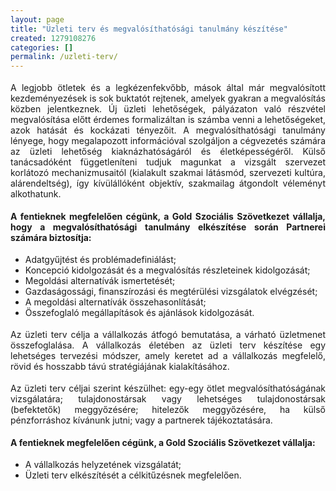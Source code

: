 ```yaml
---
layout: page
title: "Üzleti terv és megvalósíthatósági tanulmány készítése"
created: 1279108276
categories: []
permalink: /uzleti-terv/
---
```

<p style="margin-top: 0.19in; margin-bottom: 0.19in; text-align: justify;">A legjobb ötletek és a legkézenfekvőbb, mások által már megvalósított kezdeményezések is sok buktatót rejtenek, amelyek gyakran a megvalósítás közben jelentkeznek. Új üzleti lehetőségek, pályázaton való részvétel megvalósítása előtt érdemes formalizáltan is számba venni a lehetőségeket, azok hatását és kockázati tényezőit. A megvalósíthatósági tanulmány lényege, hogy megalapozott információval szolgáljon a cégvezetés számára az üzleti lehetőség kiaknázhatóságáról és életképességéről. Külső tanácsadóként függetleníteni tudjuk magunkat a vizsgált szervezet korlátozó mechanizmusaitól (kialakult szakmai látásmód, szervezeti kultúra, alárendeltség), így kívülállóként objektív, szakmailag átgondolt véleményt alkothatunk.</p> <p style="margin-top: 0.19in; margin-bottom: 0.19in; text-align: justify;"><strong>A fentieknek megfelelően cégünk, a Gold Szociális Szövetkezet vállalja, hogy a megvalósíthatósági tanulmány elkészítése során Partnerei számára biztosítja:</strong></p> <ul style="text-align: justify;"><li>Adatgyűjtést 	és problémadefiniálást;</li><li>Koncepció kidolgozását és a 	megvalósítás részleteinek kidolgozását;</li><li>Megoldási alternatívák 	ismertetését;</li><li>Gazdaságossági, finanszírozási 	és megtérülési vizsgálatok elvégzését;</li><li>A megoldási alternatívák 	összehasonlítását;</li><li> Összefoglaló megállapítások 	és ajánlások kidolgozását.</li></ul> <p style="margin-top: 0.19in; margin-bottom: 0.19in; text-align: justify;">Az üzleti terv célja a vállalkozás átfogó bemutatása, a várható üzletmenet összefoglalása. A vállalkozás életében az üzleti terv készítése egy lehetséges tervezési módszer, amely keretet ad a vállalkozás megfelelő, rövid és hosszabb távú stratégiájának kialakításához.</p> <p style="margin-top: 0.19in; margin-bottom: 0.19in; text-align: justify;">Az üzleti terv céljai szerint készülhet: egy-egy ötlet megvalósíthatóságának vizsgálatára; tulajdonostársak vagy lehetséges tulajdonostársak (befektetők) meggyőzésére; hitelezők meggyőzésére, ha külső pénzforráshoz kívánunk jutni; vagy a partnerek tájékoztatására.</p> <p style="margin-top: 0.19in; margin-bottom: 0.19in; text-align: justify;"><strong>A fentieknek megfelelően cégünk, a Gold Szociális Szövetkezet vállalja:</strong></p> <ul style="text-align: justify;"><li>A vállalkozás 	helyzetének vizsgálatát;</li><li> Üzleti terv elkészítését a 	célkitűzésnek megfelelően.</li></ul> <p style="margin-top: 0.19in; margin-bottom: 0.19in; text-align: justify;"><br><br></p>
